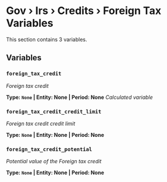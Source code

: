 # Gov › Irs › Credits › Foreign Tax Variables

This section contains 3 variables.

## Variables

### `foreign_tax_credit`
*Foreign tax credit*

**Type: `None` | Entity: None | Period: None**
*Calculated variable*

### `foreign_tax_credit_credit_limit`
*Foreign tax credit credit limit*

**Type: `None` | Entity: None | Period: None**

### `foreign_tax_credit_potential`
*Potential value of the Foreign tax credit*

**Type: `None` | Entity: None | Period: None**
